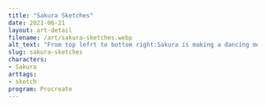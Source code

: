 ```yaml
---
title: "Sakura Sketches"
date: 2021-06-21
layout: art-detail
filename: /art/sakura-sketches.webp
alt_text: "From top lefrt to bottom right:Sakura is making a dancing motion, to the left.Sakura is sitting down with her legs crossed, and her tail up.Multiple poses of Sakura in non-colored form: sitting ooking at the viewer, standing and looking to the right and leaning on a table with a glass half-naked.The final drawing in the bottom left is Sakura with an unnamed pink catgirl touching tails from behind."
slug: sakura-sketches
characters:
- Sakura
arttags:
- sketch
program: Procreate
---
```

